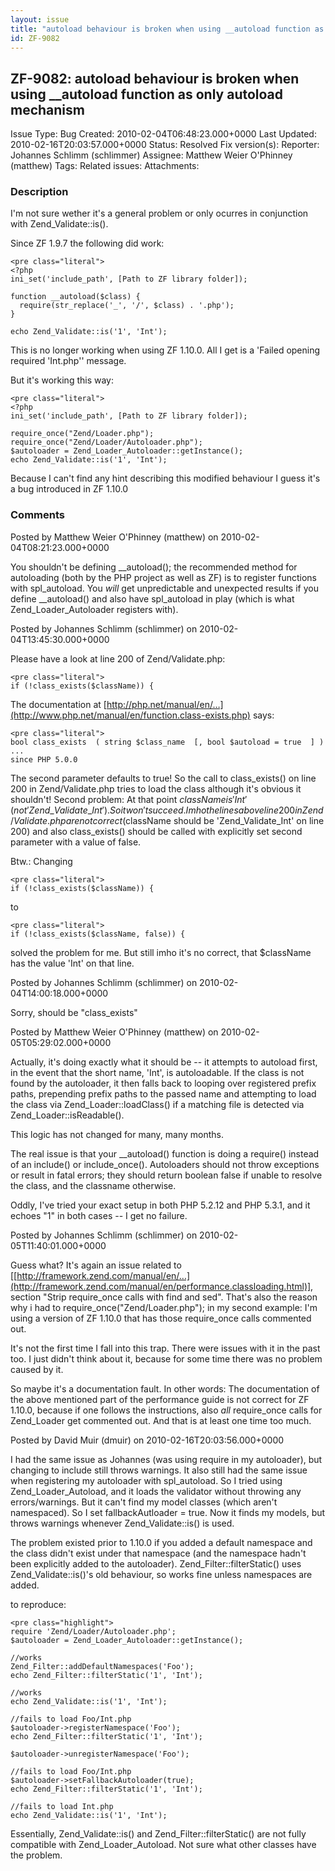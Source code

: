 ```yaml
---
layout: issue
title: "autoload behaviour is broken when using __autoload function as only autoload mechanism"
id: ZF-9082
---
```


ZF-9082: autoload behaviour is broken when using \_\_autoload function as only autoload mechanism
-------------------------------------------------------------------------------------------------

 Issue Type: Bug Created: 2010-02-04T06:48:23.000+0000 Last Updated: 2010-02-16T20:03:57.000+0000 Status: Resolved Fix version(s): 
 Reporter:  Johannes Schlimm (schlimmer)  Assignee:  Matthew Weier O'Phinney (matthew)  Tags: 
 Related issues: 
 Attachments: 
### Description

I'm not sure wether it's a general problem or only ocurres in conjunction with Zend\_Validate::is().

Since ZF 1.9.7 the following did work:

 
    <pre class="literal">
    <?php
    ini_set('include_path', [Path to ZF library folder]);
    
    function __autoload($class) {
      require(str_replace('_', '/', $class) . '.php');
    }
    
    echo Zend_Validate::is('1', 'Int');


This is no longer working when using ZF 1.10.0. All I get is a 'Failed opening required 'Int.php'' message.

But it's working this way:

 
    <pre class="literal">
    <?php
    ini_set('include_path', [Path to ZF library folder]);
    
    require_once("Zend/Loader.php");
    require_once("Zend/Loader/Autoloader.php");
    $autoloader = Zend_Loader_Autoloader::getInstance();
    echo Zend_Validate::is('1', 'Int');


Because I can't find any hint describing this modified behaviour I guess it's a bug introduced in ZF 1.10.0

 

 

### Comments

Posted by Matthew Weier O'Phinney (matthew) on 2010-02-04T08:21:23.000+0000

You shouldn't be defining \_\_autoload(); the recommended method for autoloading (both by the PHP project as well as ZF) is to register functions with spl\_autoload. You _will_ get unpredictable and unexpected results if you define \_\_autoload() and also have spl\_autoload in play (which is what Zend\_Loader\_Autoloader registers with).

 

 

Posted by Johannes Schlimm (schlimmer) on 2010-02-04T13:45:30.000+0000

Please have a look at line 200 of Zend/Validate.php:

 
    <pre class="literal">
    if (!class_exists($className)) {


The documentation at [http://php.net/manual/en/…](http://www.php.net/manual/en/function.class-exists.php) says:

 
    <pre class="literal">
    bool class_exists  ( string $class_name  [, bool $autoload = true  ] )
    ...
    since PHP 5.0.0


The second parameter defaults to true! So the call to class\_exists() on line 200 in Zend/Validate.php tries to load the class although it's obvious it shouldn't! Second problem: At that point $className is 'Int' (not 'Zend\_Validate\_Int'). So it won't succeed. Imho the lines above line 200 in Zend/Validate.php are not correct ($className should be 'Zend\_Validate\_Int' on line 200) and also class\_exists() should be called with explicitly set second parameter with a value of false.

Btw.: Changing

 
    <pre class="literal">
    if (!class_exists($className)) {


to

 
    <pre class="literal">
    if (!class_exists($className, false)) {


solved the problem for me. But still imho it's no correct, that $className has the value 'Int' on that line.

 

 

Posted by Johannes Schlimm (schlimmer) on 2010-02-04T14:00:18.000+0000

Sorry, should be "class\_exists"

 

 

Posted by Matthew Weier O'Phinney (matthew) on 2010-02-05T05:29:02.000+0000

Actually, it's doing exactly what it should be -- it attempts to autoload first, in the event that the short name, 'Int', is autoloadable. If the class is not found by the autoloader, it then falls back to looping over registered prefix paths, prepending prefix paths to the passed name and attempting to load the class via Zend\_Loader::loadClass() if a matching file is detected via Zend\_Loader::isReadable().

This logic has not changed for many, many months.

The real issue is that your \_\_autoload() function is doing a require() instead of an include() or include\_once(). Autoloaders should not throw exceptions or result in fatal errors; they should return boolean false if unable to resolve the class, and the classname otherwise.

Oddly, I've tried your exact setup in both PHP 5.2.12 and PHP 5.3.1, and it echoes "1" in both cases -- I get no failure.

 

 

Posted by Johannes Schlimm (schlimmer) on 2010-02-05T11:40:01.000+0000

Guess what? It's again an issue related to [[http://framework.zend.com/manual/en/…](http://framework.zend.com/manual/en/performance.classloading.html)], section "Strip require\_once calls with find and sed". That's also the reason why i had to require\_once("Zend/Loader.php"); in my second example: I'm using a version of ZF 1.10.0 that has those require\_once calls commented out.

It's not the first time I fall into this trap. There were issues with it in the past too. I just didn't think about it, because for some time there was no problem caused by it.

So maybe it's a documentation fault. In other words: The documentation of the above mentioned part of the performance guide is not correct for ZF 1.10.0, because if one follows the instructions, also _all_ require\_once calls for Zend\_Loader get commented out. And that is at least one time too much.

 

 

Posted by David Muir (dmuir) on 2010-02-16T20:03:56.000+0000

I had the same issue as Johannes (was using require in my autoloader), but changing to include still throws warnings. It also still had the same issue when registering my autoloader with spl\_autoload. So I tried using Zend\_Loader\_Autoload, and it loads the validator without throwing any errors/warnings. But it can't find my model classes (which aren't namespaced). So I set fallbackAutloader = true. Now it finds my models, but throws warnings whenever Zend\_Validate::is() is used.

The problem existed prior to 1.10.0 if you added a default namespace and the class didn't exist under that namespace (and the namespace hadn't been explicitly added to the autoloader). Zend\_Filter::filterStatic() uses Zend\_Validate::is()'s old behaviour, so works fine unless namespaces are added.

to reproduce:

 
    <pre class="highlight">
    require 'Zend/Loader/Autoloader.php';
    $autoloader = Zend_Loader_Autoloader::getInstance();
    
    //works
    Zend_Filter::addDefaultNamespaces('Foo');
    echo Zend_Filter::filterStatic('1', 'Int');
    
    //works
    echo Zend_Validate::is('1', 'Int');
    
    //fails to load Foo/Int.php
    $autoloader->registerNamespace('Foo');
    echo Zend_Filter::filterStatic('1', 'Int');
    
    $autoloader->unregisterNamespace('Foo');
    
    //fails to load Foo/Int.php
    $autoloader->setFallbackAutoloader(true);
    echo Zend_Filter::filterStatic('1', 'Int');
    
    //fails to load Int.php 
    echo Zend_Validate::is('1', 'Int');


Essentially, Zend\_Validate::is() and Zend\_Filter::filterStatic() are not fully compatible with Zend\_Loader\_Autoload. Not sure what other classes have the problem.

 

 
